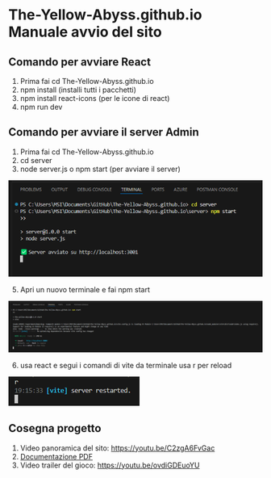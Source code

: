# The-Yellow-Abyss.github.io Manuale avvio del sito

## Comando per avviare React
1. Prima fai cd The-Yellow-Abyss.github.io
2. npm install (installi tutti i pacchetti)
3. npm install react-icons (per le icone di react)
4. npm run dev


## Comando per avviare il server Admin
1. Prima fai cd The-Yellow-Abyss.github.io
2. cd server
3. node server.js o npm start (per avviare il server)

![alt text](image.png)

5. Apri un nuovo terminale e fai npm start

![alt text](image-1.png)

6. usa react e segui i comandi di vite da terminale usa r per reload

![alt text](image-2.png)

## Cosegna progetto
1. Video panoramica del sito: https://youtu.be/C2zgA6FvGac
2. [Documentazione PDF](The%20Yellow%20Abyss%20-%20PPM%20Documentazione_%20V_1.2.pdf)
3. Video trailer del gioco: https://youtu.be/ovdiGDEuoYU
